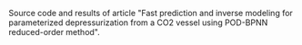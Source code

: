 Source code and results of article "Fast prediction and inverse modeling for parameterized depressurization from a CO2 vessel using POD-BPNN reduced-order method".
